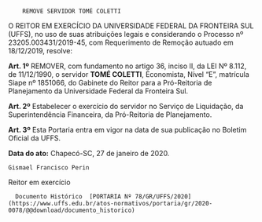         REMOVE SERVIDOR TOMÉ COLETTI  

O REITOR EM EXERCÍCIO DA UNIVERSIDADE FEDERAL DA FRONTEIRA SUL (UFFS), no uso de suas atribuições legais e considerando o Processo nº 23205.003431/2019-45, com Requerimento de Remoção autuado em 18/12/2019, resolve:

 **Art. 1º** REMOVER, com fundamento no artigo 36, inciso II, da LEI Nº 8.112, de 11/12/1990, o servidor **TOMÉ COLETTI**, Economista, Nível “E”, matrícula Siape nº 1851066, do Gabinete do Reitor para a Pró-Reitoria de Planejamento da Universidade Federal da Fronteira Sul.

 **Art. 2º** Estabelecer o exercício do servidor no Serviço de Liquidação, da Superintendência Financeira, da Pró-Reitoria de Planejamento.

 **Art. 3º** Esta Portaria entra em vigor na data de sua publicação no Boletim Oficial da UFFS.

   **Data do ato:** Chapecó-SC, 27 de janeiro de 2020.   
 

    Gismael Francisco Perin   
 Reitor em exercício 

      Documento Histórico  [PORTARIA Nº 78/GR/UFFS/2020](https://www.uffs.edu.br/atos-normativos/portaria/gr/2020-0078/@@download/documento_historico)     
      
